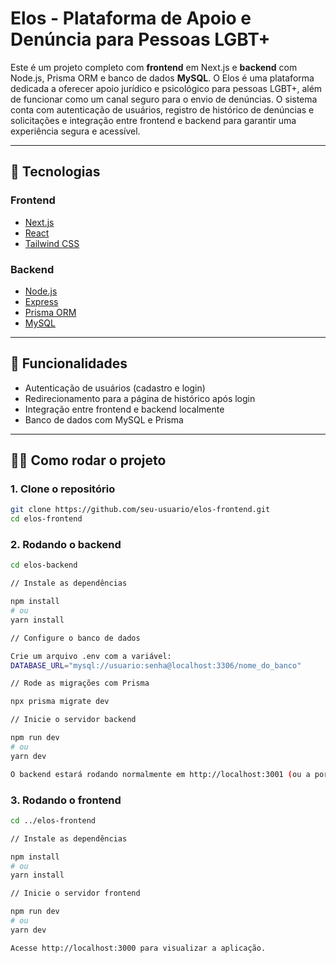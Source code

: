 # Elos - Plataforma de Apoio e Denúncia para Pessoas LGBT+

Este é um projeto completo com **frontend** em Next.js e **backend** com Node.js, Prisma ORM e banco de dados **MySQL**. O Elos é uma plataforma dedicada a oferecer apoio jurídico e psicológico para pessoas LGBT+, além de funcionar como um canal seguro para o envio de denúncias. O sistema conta com autenticação de usuários, registro de histórico de denúncias e solicitações e integração entre frontend e backend para garantir uma experiência segura e acessível.

---

## 🚀 Tecnologias

### Frontend
- [Next.js](https://nextjs.org/)
- [React](https://react.dev/)
- [Tailwind CSS](https://tailwindcss.com/)

### Backend
- [Node.js](https://nodejs.org/)
- [Express](https://expressjs.com/)
- [Prisma ORM](https://www.prisma.io/)
- [MySQL](https://www.mysql.com/)

---

## 🧩 Funcionalidades

- Autenticação de usuários (cadastro e login)
- Redirecionamento para a página de histórico após login
- Integração entre frontend e backend localmente
- Banco de dados com MySQL e Prisma

---

## 🧑‍💻 Como rodar o projeto

### 1. Clone o repositório

```bash
git clone https://github.com/seu-usuario/elos-frontend.git
cd elos-frontend
```

### 2. Rodando o backend
```bash
cd elos-backend

// Instale as dependências

npm install
# ou
yarn install

// Configure o banco de dados

Crie um arquivo .env com a variável:
DATABASE_URL="mysql://usuario:senha@localhost:3306/nome_do_banco"

// Rode as migrações com Prisma

npx prisma migrate dev

// Inicie o servidor backend

npm run dev
# ou
yarn dev

O backend estará rodando normalmente em http://localhost:3001 (ou a porta que você configurou).
```

### 3. Rodando o frontend
```bash
cd ../elos-frontend

// Instale as dependências

npm install
# ou
yarn install

// Inicie o servidor frontend

npm run dev
# ou
yarn dev

Acesse http://localhost:3000 para visualizar a aplicação.
```

